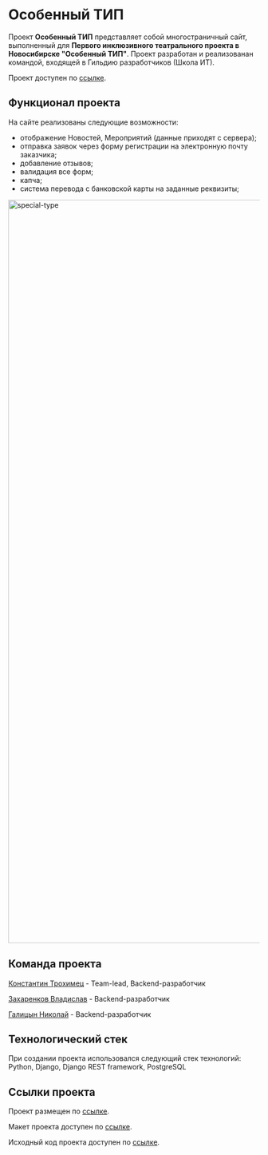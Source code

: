 # Особенный ТИП
Проект **Особенный ТИП** представляет собой многостраничный сайт, выполненный для **Первого инклюзивного театрального проекта в Новосибирске "Особенный ТИП"**. Проект разработан и реализованан командой, входящей в Гильдию разработчиков (Школа ИТ).

Проект доступен по [ссылке](https://osobtip.ru/).

## Функционал проекта
На сайте реализованы следующие возможности:

- отображение Новостей, Мероприятий (данные приходят с сервера);
- отправка заявок через форму регистрации на электронную почту заказчика;
- добавление отзывов;
- валидация все форм;
- капча;
- система перевода с банковской карты на заданные реквизиты;

<img width="1489" alt="special-type" src="https://user-images.githubusercontent.com/96244317/213692929-0a28ce1c-0330-4d09-91ef-88135c601273.png">

## Команда проекта

[Константин Трохимец](https://github.com/Trohimets) - Team-lead, Backend-разработчик

[Захаренков Владислав](https://github.com/Craverman) - Backend-разработчик

[Галицын Николай](https://github.com/AlukardPetrovich) - Backend-разработчик

## Технологический стек

При создании проекта использовался следующий стек технологий: Python, Django, Django REST framework, PostgreSQL

## Ссылки проекта

Проект размещен по [ссылке](https://osobtip.ru/).

Макет проекта доступен по [ссылке](https://www.figma.com/file/ewn4SbLXupQR0m2lxqHRlV/%D0%9E%D1%81%D0%BE%D0%B1%D0%B5%D0%BD%D0%BD%D1%8B%D0%B9-%D0%A2%D0%B8%D0%BF).

Исходный код проекта доступен по [ссылке](https://github.com/Erlaio/special-type.git).
